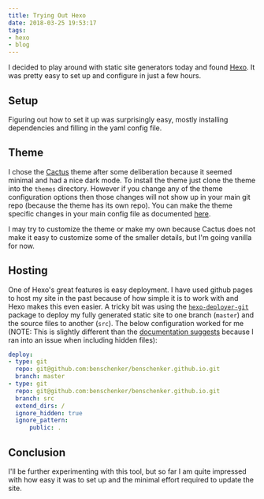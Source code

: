 ```yaml
---
title: Trying Out Hexo
date: 2018-03-25 19:53:17
tags:
- hexo
- blog
---
```

I decided to play around with static site generators today and found [Hexo](https://hexo.io/). It was pretty easy to set up and configure in just a few hours. 

## Setup

Figuring out how to set it up was surprisingly easy, mostly installing dependencies and filling in the yaml config file.

## Theme

I chose the [Cactus](https://github.com/probberechts/hexo-theme-cactus) theme after some deliberation because it seemed minimal and had a nice dark mode.  To install the theme just clone the theme into the `themes` directory.  However if you change any of the theme configuration options then those changes will not show up in your main git repo (because the theme has its own repo). You can make the theme specific changes in your main config file as documented [here](https://github.com/probberechts/hexo-theme-cactus#configuration).

I may try to customize the theme or make my own because Cactus does not make it easy to customize some of the smaller details, but I'm going vanilla for now.

## Hosting

One of Hexo's great features is easy deployment. I have used github pages to host my site in the past because of how simple it is to work with and Hexo makes this even easier. A tricky bit was using the [`hexo-deployer-git`](https://github.com/hexojs/hexo-deployer-git) package to deploy my fully generated static site to one branch (`master`) and the source files to another (`src`).  The below configuration worked for me (NOTE: This is slightly different than the [documentation suggests](https://github.com/hexojs/hexo-deployer-git#options) because I ran into an issue when including hidden files):
```yaml
deploy:
- type: git
  repo: git@github.com:benschenker/benschenker.github.io.git
  branch: master
- type: git
  repo: git@github.com:benschenker/benschenker.github.io.git
  branch: src
  extend_dirs: /
  ignore_hidden: true
  ignore_pattern:
      public: .
```

## Conclusion

I'll be further experimenting with this tool, but so far I am quite impressed with how easy it was to set up and the minimal effort required to update the site.
